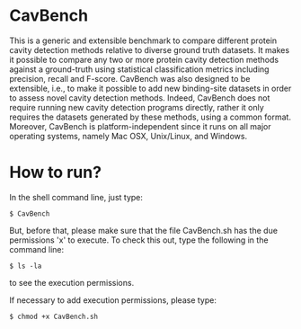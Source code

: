 # CavBench
This is a generic and extensible benchmark to compare different protein cavity detection methods relative to diverse ground truth datasets. It makes it possible to compare any two or more protein cavity detection methods against a ground-truth using statistical classification metrics including precision, recall and F-score. CavBench was also designed to be extensible, i.e., to make it possible to add new binding-site datasets in order to assess novel  cavity detection methods. Indeed, CavBench does not require running new cavity detection programs directly, rather it only requires the datasets generated by these methods, using a common format. Moreover, CavBench is platform-independent since it runs on all major operating systems, namely Mac OSX, Unix/Linux, and Windows.
# How to run?
In the shell command line, just type:

<code>$ CavBench</code>
 
But, before that, please make sure that the file CavBench.sh has the due permissions 'x' to execute. To check this out, type the following in the command line:

<code>$ ls -la</code> 

to see the execution permissions. 

If necessary to add execution permissions, please type:

<code>$ chmod +x CavBench.sh</code> 



